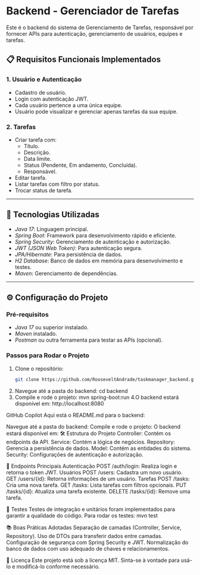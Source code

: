 # Backend - Gerenciador de Tarefas

Este é o backend do sistema de Gerenciamento de Tarefas, responsável por fornecer APIs para autenticação, gerenciamento de usuários, equipes e tarefas.

## 📋 Requisitos Funcionais Implementados

### 1. Usuário e Autenticação
- Cadastro de usuário.
- Login com autenticação JWT.
- Cada usuário pertence a uma única equipe.
- Usuário pode visualizar e gerenciar apenas tarefas da sua equipe.

### 2. Tarefas
- Criar tarefa com:
  - Título.
  - Descrição.
  - Data limite.
  - Status (Pendente, Em andamento, Concluída).
  - Responsável.
- Editar tarefa.
- Listar tarefas com filtro por status.
- Trocar status de tarefa.

---

## 🚀 Tecnologias Utilizadas
- *Java 17*: Linguagem principal.
- *Spring Boot*: Framework para desenvolvimento rápido e eficiente.
- *Spring Security*: Gerenciamento de autenticação e autorização.
- *JWT (JSON Web Token)*: Para autenticação segura.
- *JPA/Hibernate*: Para persistência de dados.
- *H2 Database*: Banco de dados em memória para desenvolvimento e testes.
- *Maven*: Gerenciamento de dependências.

---

## ⚙ Configuração do Projeto

### Pré-requisitos
- *Java 17* ou superior instalado.
- *Maven* instalado.
- *Postman* ou outra ferramenta para testar as APIs (opcional).

### Passos para Rodar o Projeto
1. Clone o repositório:
   ```bash
   git clone https://github.com/RooseveltAndrade/taskmanager_backend.git
2. Navegue até a pasta do backend: cd backend
3. Compile e rode o projeto:
     mvn spring-boot:run
   4.O backend estará disponível em:
    http://localhost:8080 

GitHub Copilot
Aqui está o README.md para o backend:

Navegue até a pasta do backend:
Compile e rode o projeto:
O backend estará disponível em:
🛠 Estrutura do Projeto
Controller: Contém os endpoints da API.
Service: Contém a lógica de negócios.
Repository: Gerencia a persistência de dados.
Model: Contém as entidades do sistema.
Security: Configurações de autenticação e autorização.

🔑 Endpoints Principais
Autenticação
POST /auth/login: Realiza login e retorna o token JWT.
Usuários
POST /users: Cadastra um novo usuário.
GET /users/{id}: Retorna informações de um usuário.
Tarefas
POST /tasks: Cria uma nova tarefa.
GET /tasks: Lista tarefas com filtros opcionais.
PUT /tasks/{id}: Atualiza uma tarefa existente.
DELETE /tasks/{id}: Remove uma tarefa.

🧪 Testes
Testes de integração e unitários foram implementados para garantir a qualidade do código.
Para rodar os testes:
mvn test

📚 Boas Práticas Adotadas
Separação de camadas (Controller, Service, Repository).
Uso de DTOs para transferir dados entre camadas.
Configuração de segurança com Spring Security e JWT.
Normalização do banco de dados com uso adequado de chaves e relacionamentos.

📄 Licença
Este projeto está sob a licença MIT. Sinta-se à vontade para usá-lo e modificá-lo conforme necessário.
